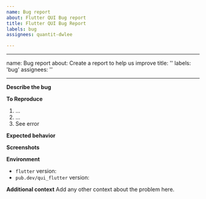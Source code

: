 ```yaml
---
name: Bug report
about: Flutter QUI Bug report
title: Flutter QUI Bug Report
labels: bug
assignees: quantit-dwlee

---
```


---
name: Bug report
about: Create a report to help us improve
title: ''
labels: 'bug'
assignees: ''

---

**Describe the bug**
<!-- A clear and concise description of what the bug is. -->

**To Reproduce**
<!-- Steps to reproduce the behavior -->
1. ...
2. ...
4. See error

**Expected behavior**
<!-- A clear and concise description of what you expected to happen. -->

**Screenshots**
<!-- If applicable, add screenshots to help explain your problem. -->

**Environment**

- `flutter` version:
- `pub.dev/qui_flutter` version:

**Additional context**
Add any other context about the problem here.
